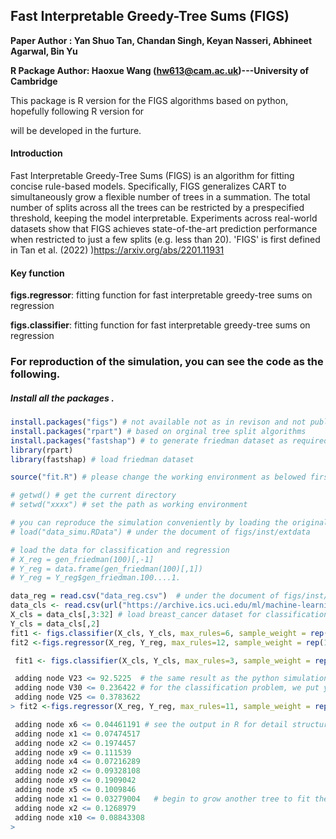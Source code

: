## Fast Interpretable Greedy-Tree Sums (FIGS)

**Paper Author : Yan Shuo Tan, Chandan Singh, Keyan Nasseri, Abhineet Agarwal, Bin Yu**

**R Package Author:  Haoxue Wang (hw613@cam.ac.uk)---University of Cambridge**

This package is R version for the FIGS algorithms based on python, hopefully following R version for 

[imodels]: https://github.com/csinva/imodels	" "

will be developed in the furture.

#### Introduction

Fast Interpretable Greedy-Tree Sums (FIGS) is an algorithm for fitting concise rule-based models. Specifically, FIGS generalizes CART to simultaneously grow a flexible number of trees in a summation. The total number of splits across all the trees can be restricted by a prespecified threshold, keeping the model interpretable.
Experiments across real-world datasets show that FIGS achieves state-of-the-art prediction performance when restricted to just a few splits (e.g. less than 20). 'FIGS' is first defined in Tan et al. (2022) )<https://arxiv.org/abs/2201.11931>

#### Key function

**figs.regressor**:  fitting function for fast interpretable greedy-tree sums on regression

**figs.classifier**: fitting function for fast interpretable greedy-tree sums on regression


### **For reproduction of the simulation, you can see the code as the following.**



##### Install all the packages .

```R
install.packages("figs") # not available not as in revison and not published yet
install.packages("rpart") # based on orginal tree split algorithms
install.packages("fastshap") # to generate friedman dataset as required 
library(rpart)
library(fastshap) # load friedman dataset
```



```R
source("fit.R") # please change the working environment as belowed first

# getwd() # get the current directory
# setwd("xxxx") # set the path as working environment

# you can reproduce the simulation conveniently by loading the original data
# load("data_simu.RData") # under the document of figs/inst/extdata

# load the data for classification and regression
# X_reg = gen_friedman(100)[,-1]
# Y_reg = data.frame(gen_friedman(100)[,1])
# Y_reg = Y_reg$gen_friedman.100....1.

data_reg = read.csv("data_reg.csv")  # under the document of figs/inst/extdata
data_cls <- read.csv(url("https://archive.ics.uci.edu/ml/machine-learning-databases/breast-cancer-wisconsin/wdbc.data"), header = FALSE)
X_cls = data_cls[,3:32] # load breast_cancer dataset for classification
Y_cls = data_cls[,2]   
fit1 <- figs.classifier(X_cls, Y_cls, max_rules=6, sample_weight = rep(1,nrow(X_cls)))
fit2 <-figs.regressor(X_reg, Y_reg, max_rules=12, sample_weight = rep(1,nrow(X_cls)))

```

```R
 fit1 <- figs.classifier(X_cls, Y_cls, max_rules=3, sample_weight = rep(1,nrow(X_cls)))

 adding node V23 <= 92.5225  # the same result as the python simulation
 adding node V30 <= 0.236422 # for the classification problem, we put y into number for residual caculation
 adding node V25 <= 0.3783622
> fit2 <-figs.regressor(X_reg, Y_reg, max_rules=11, sample_weight = rep(1,nrow(X_cls)))

 adding node x6 <= 0.04461191 # see the output in R for detail structure
 adding node x1 <= 0.07474517 
 adding node x2 <= 0.1974457
 adding node x9 <= 0.111539
 adding node x4 <= 0.07216289
 adding node x2 <= 0.09328108
 adding node x9 <= 0.1909042  
 adding node x5 <= 0.1009846
 adding node x1 <= 0.03279004   # begin to grow another tree to fit the data
 adding node x2 <= 0.1268979
 adding node x10 <= 0.08843308
> 
```


